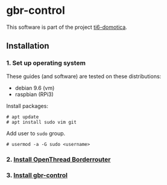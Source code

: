 # gbr-control
This software is part of the project [ti6-domotica](https://github.com/pgils/ti6-domotica).

## Installation
### 1. Set up operating system
These guides (and software) are tested on these distributions:
- debian 9.6 (vm)
- raspbian (RPi3)

Install packages:
```console
# apt update
# apt install sudo vim git
```
Add user to `sudo` group.
```console
# usermod -a -G sudo <username>
```

### 2. [Install OpenThread Borderrouter](br-setup.md)
### 3. [Install gbr-control](gbr-setup.md)
